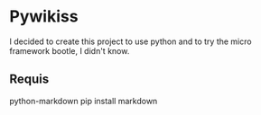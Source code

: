 Pywikiss
========


I decided to create this project to use python and to try the micro  framework  bootle, I didn't know.

Requis
------

python-markdown
    pip install markdown
